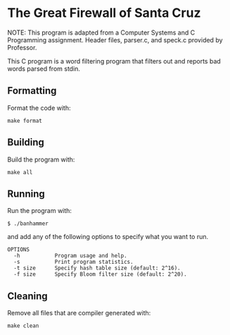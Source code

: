 # The Great Firewall of Santa Cruz

NOTE: This program is adapted from a Computer Systems and C Programming assignment.
Header files, parser.c, and speck.c provided by Professor.

This C program is a word filtering program that filters out
and reports bad words parsed from stdin.

## Formatting

Format the code with:

```
make format
```

## Building

Build the program with:

```
make all
```

## Running

Run the program with:

```
$ ./banhammer
```
and add any of the following options to specify what you want to run.
```
OPTIONS
  -h           Program usage and help.
  -s           Print program statistics.
  -t size      Specify hash table size (default: 2^16).
  -f size      Specify Bloom filter size (default: 2^20).
```

## Cleaning

Remove all files that are compiler generated with:

```
make clean
```
